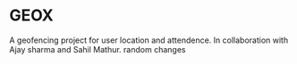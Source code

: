 # GEOX
A geofencing project for user location and attendence.
In collaboration with Ajay sharma and Sahil Mathur.
random changes
